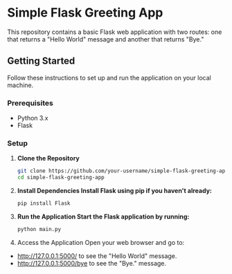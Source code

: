 # Simple Flask Greeting App

This repository contains a basic Flask web application with two routes: one that returns a "Hello World" message and another that returns "Bye."

## Getting Started

Follow these instructions to set up and run the application on your local machine.

### Prerequisites

- Python 3.x
- Flask

### Setup

1. **Clone the Repository**
   ```bash
   git clone https://github.com/your-username/simple-flask-greeting-app.git
   cd simple-flask-greeting-app
   
2. **Install Dependencies Install Flask using pip if you haven't already:**
   ```bash
   pip install Flask
   
3. **Run the Application Start the Flask application by running:**
   ```bash
   python main.py

4. Access the Application Open your web browser and go to:

- http://127.0.0.1:5000/ to see the "Hello World" message.
- http://127.0.0.1:5000/bye to see the "Bye." message.

